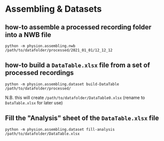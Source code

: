 # Assembling & Datasets

## how-to assemble a processed recording folder into a  NWB file 

```
python -m physion.assembling.nwb /path/to/datafolder/processed/2021_01_01/12_12_12
```

## how-to build a `DataTable.xlsx` file from a set of processed recordings

```
python -m physion.assembling.dataset build-DataTable /path/to/datafolder/processed/
```

N.B. this will create `/path/to/datafolder/DataTable0.xlsx` (rename to `DataTable.xlsx` for later use)

## Fill the "Analysis" sheet of the `DataTable.xlsx` file

```
python -m physion.assembling.dataset fill-analysis /path/to/datafolder/DataTable.xlsx
```


